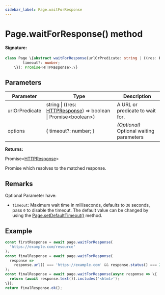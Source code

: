 ```yaml
---
sidebar_label: Page.waitForResponse
---
```


# Page.waitForResponse() method

#### Signature:

```typescript
class Page \{abstract waitForResponse(urlOrPredicate: string | ((res: HTTPResponse) => boolean | Promise<boolean>), options?: \{
        timeout?: number;
    \}): Promise<HTTPResponse>;\}
```

## Parameters

| Parameter      | Type                                                                                                   | Description                              |
| -------------- | ------------------------------------------------------------------------------------------------------ | ---------------------------------------- |
| urlOrPredicate | string \| ((res: [HTTPResponse](./puppeteer.httpresponse.md)) =&gt; boolean \| Promise&lt;boolean&gt;) | A URL or predicate to wait for.          |
| options        | \{ timeout?: number; \}                                                                                | _(Optional)_ Optional waiting parameters |

**Returns:**

Promise&lt;[HTTPResponse](./puppeteer.httpresponse.md)&gt;

Promise which resolves to the matched response.

## Remarks

Optional Parameter have:

- `timeout`: Maximum wait time in milliseconds, defaults to `30` seconds, pass `0` to disable the timeout. The default value can be changed by using the [Page.setDefaultTimeout()](./puppeteer.page.setdefaulttimeout.md) method.

## Example

```ts
const firstResponse = await page.waitForResponse(
  'https://example.com/resource'
);
const finalResponse = await page.waitForResponse(
  response =>
    response.url() === 'https://example.com' && response.status() === 200
);
const finalResponse = await page.waitForResponse(async response => \{
  return (await response.text()).includes('<html>');
\});
return finalResponse.ok();
```
